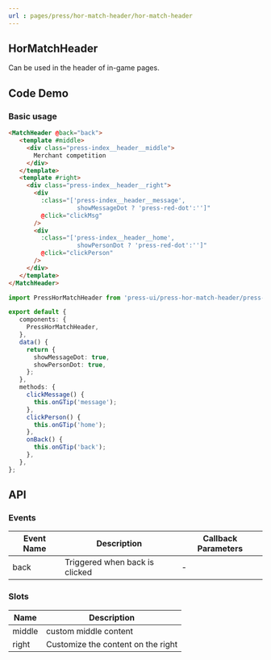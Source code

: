 ```yaml
---
url : pages/press/hor-match-header/hor-match-header
---
```


## HorMatchHeader

Can be used in the header of in-game pages.

## Code Demo

### Basic usage

```html
<MatchHeader @back="back">
   <template #middle>
     <div class="press-index__header__middle">
       Merchant competition
     </div>
   </template>
   <template #right>
     <div class="press-index__header__right">
       <div
         :class="['press-index__header__message',
                   showMessageDot ? 'press-red-dot':'']"
         @click="clickMsg"
       />
       <div
         :class="['press-index__header__home',
                   showPersonDot ? 'press-red-dot':'']"
         @click="clickPerson"
       />
     </div>
   </template>
</MatchHeader>
```

```ts
import PressHorMatchHeader from 'press-ui/press-hor-match-header/press-hor-match-header.vue';

export default {
   components: {
     PressHorMatchHeader,
   },
   data() {
     return {
       showMessageDot: true,
       showPersonDot: true,
     };
   },
   methods: {
     clickMessage() {
       this.onGTip('message');
     },
     clickPerson() {
       this.onGTip('home');
     },
     onBack() {
       this.onGTip('back');
     },
   },
};
```

## API

### Events

| Event Name | Description                    | Callback Parameters |
| ---------- | ------------------------------ | ------------------- |
| back       | Triggered when back is clicked | -                   |

### Slots

| Name   | Description                        |
| ------ | ---------------------------------- |
| middle | custom middle content              |
| right  | Customize the content on the right |
